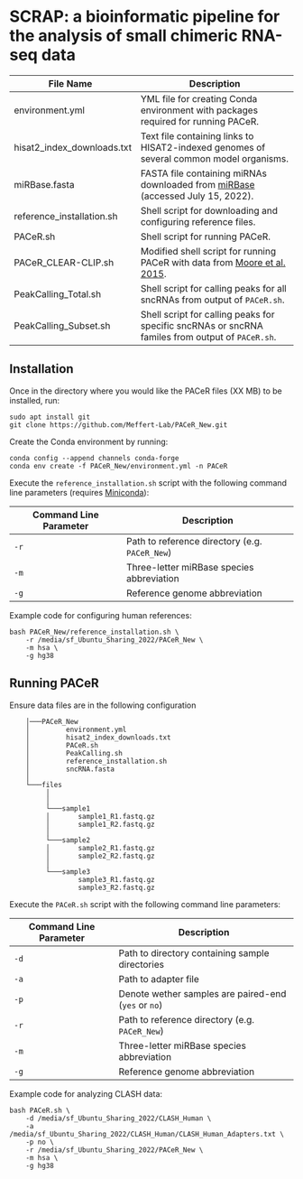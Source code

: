 # SCRAP: a bioinformatic pipeline for the analysis of small chimeric RNA-seq data

| File Name &nbsp;                    | Description |
| -------------- | ---------- |
| environment.yml   | YML file for creating Conda environment with packages required for running PACeR.        |
| hisat2_index_downloads.txt | Text file containing links to HISAT2-indexed genomes of several common model organisms. |
| miRBase.fasta      | FASTA file containing miRNAs downloaded from [miRBase](https://www.mirbase.org/) (accessed July 15, 2022).        |
| reference_installation.sh      | Shell script for downloading and configuring reference files.        |
| PACeR.sh      | Shell script for running PACeR.        |
| PACeR_CLEAR-CLIP.sh      | Modified shell script for running PACeR with data from [Moore et al. 2015](https://www.nature.com/articles/ncomms9864).        |
| PeakCalling_Total.sh      | Shell script for calling peaks for all sncRNAs from output of `PACeR.sh`.        |
| PeakCalling_Subset.sh      | Shell script for calling peaks for specific sncRNAs or sncRNA familes from output of `PACeR.sh`.        |

## Installation

Once in the directory where you would like the PACeR files (XX MB) to be installed, run:

    sudo apt install git
    git clone https://github.com/Meffert-Lab/PACeR_New.git

Create the Conda environment by running:

    conda config --append channels conda-forge
    conda env create -f PACeR_New/environment.yml -n PACeR

Execute the `reference_installation.sh` script with the following command line parameters (requires [Miniconda](https://docs.conda.io/en/latest/miniconda.html)):

| Command Line Parameter | Description |
| ---------- | ---------- |
| `-r` | Path to reference directory (e.g. `PACeR_New`) |
| `-m` | Three-letter miRBase species abbreviation |
| `-g` | Reference genome abbreviation |

Example code for configuring human references:

    bash PACeR_New/reference_installation.sh \
        -r /media/sf_Ubuntu_Sharing_2022/PACeR_New \
        -m hsa \
        -g hg38

## Running PACeR

Ensure data files are in the following configuration

        │───PACeR_New
        │         environment.yml
        │         hisat2_index_downloads.txt
        │         PACeR.sh
        │         PeakCalling.sh
        │         reference_installation.sh
        │         sncRNA.fasta
        │  
        └───files 
             │       
             │
             └───sample1
             │       sample1_R1.fastq.gz
             │       sample1_R2.fastq.gz
             │
             └───sample2
             │       sample2_R1.fastq.gz
             │       sample2_R2.fastq.gz
             │
             └───sample3
                     sample3_R1.fastq.gz
                     sample3_R2.fastq.gz

Execute the `PACeR.sh` script with the following command line parameters:

| Command Line Parameter | Description |
| ---------- | ---------- |
| `-d` | Path to directory containing sample directories |
| `-a` | Path to adapter file |
| `-p` | Denote wether samples are paired-end (`yes` or `no`) |
| `-r` | Path to reference directory (e.g. `PACeR_New`) |
| `-m` | Three-letter miRBase species abbreviation |
| `-g` | Reference genome abbreviation |

Example code for analyzing CLASH data:

    bash PACeR.sh \
        -d /media/sf_Ubuntu_Sharing_2022/CLASH_Human \
        -a /media/sf_Ubuntu_Sharing_2022/CLASH_Human/CLASH_Human_Adapters.txt \
        -p no \
        -r /media/sf_Ubuntu_Sharing_2022/PACeR_New \
        -m hsa \
        -g hg38
